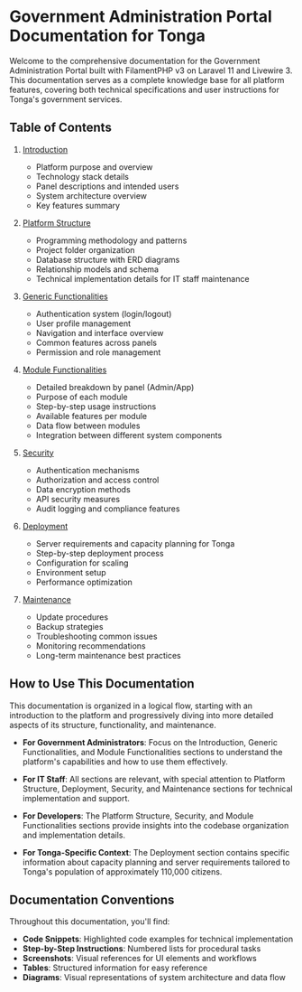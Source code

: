 # Government Administration Portal Documentation for Tonga

Welcome to the comprehensive documentation for the Government Administration Portal built with FilamentPHP v3 on Laravel 11 and Livewire 3. This documentation serves as a complete knowledge base for all platform features, covering both technical specifications and user instructions for Tonga's government services.

## Table of Contents

1. [Introduction](introduction.md)
   - Platform purpose and overview
   - Technology stack details
   - Panel descriptions and intended users
   - System architecture overview
   - Key features summary

2. [Platform Structure](platform-structure.md)
   - Programming methodology and patterns
   - Project folder organization
   - Database structure with ERD diagrams
   - Relationship models and schema
   - Technical implementation details for IT staff maintenance

3. [Generic Functionalities](generic-functionalities.md)
   - Authentication system (login/logout)
   - User profile management
   - Navigation and interface overview
   - Common features across panels
   - Permission and role management

4. [Module Functionalities](module-functionalities.md)
   - Detailed breakdown by panel (Admin/App)
   - Purpose of each module
   - Step-by-step usage instructions
   - Available features per module
   - Data flow between modules
   - Integration between different system components

5. [Security](security.md)
   - Authentication mechanisms
   - Authorization and access control
   - Data encryption methods
   - API security measures
   - Audit logging and compliance features

6. [Deployment](deployment.md)
   - Server requirements and capacity planning for Tonga
   - Step-by-step deployment process
   - Configuration for scaling
   - Environment setup
   - Performance optimization

7. [Maintenance](maintenance.md)
   - Update procedures
   - Backup strategies
   - Troubleshooting common issues
   - Monitoring recommendations
   - Long-term maintenance best practices

## How to Use This Documentation

This documentation is organized in a logical flow, starting with an introduction to the platform and progressively diving into more detailed aspects of its structure, functionality, and maintenance.

- **For Government Administrators**: Focus on the Introduction, Generic Functionalities, and Module Functionalities sections to understand the platform's capabilities and how to use them effectively.

- **For IT Staff**: All sections are relevant, with special attention to Platform Structure, Deployment, Security, and Maintenance sections for technical implementation and support.

- **For Developers**: The Platform Structure, Security, and Module Functionalities sections provide insights into the codebase organization and implementation details.

- **For Tonga-Specific Context**: The Deployment section contains specific information about capacity planning and server requirements tailored to Tonga's population of approximately 110,000 citizens.

## Documentation Conventions

Throughout this documentation, you'll find:

- **Code Snippets**: Highlighted code examples for technical implementation
- **Step-by-Step Instructions**: Numbered lists for procedural tasks
- **Screenshots**: Visual references for UI elements and workflows
- **Tables**: Structured information for easy reference
- **Diagrams**: Visual representations of system architecture and data flow

